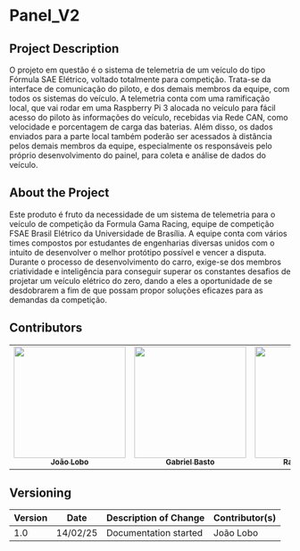# Panel_V2

## Project Description
O projeto em questão é o sistema de telemetria de um veículo do tipo Fórmula SAE Elétrico, voltado totalmente para competição. Trata-se da interface de comunicação do piloto, e dos demais membros da equipe, com todos os sistemas do veículo. A telemetria conta com uma ramificação local, que vai rodar em uma Raspberry Pi 3 alocada no veículo para fácil acesso do piloto às informações do veículo, recebidas via Rede CAN, como velocidade e porcentagem de carga das baterias. Além disso, os dados enviados para a parte local também poderão ser acessados à distância pelos demais membros da equipe, especialmente os responsáveis pelo próprio desenvolvimento do painel, para coleta e análise de dados do veículo.

## About the Project
Este produto é fruto da necessidade de um sistema de telemetria para o veículo de competição da Formula Gama Racing, equipe de competição FSAE Brasil Elétrico da Universidade de Brasília. A equipe conta com vários times compostos por estudantes de engenharias diversas unidos com o intuito de desenvolver o melhor protótipo possível e vencer a disputa. Durante o processo de desenvolvimento do carro, exige-se dos membros criatividade e inteligência para conseguir superar os constantes desafios de projetar um veículo elétrico do zero, dando a eles a oportunidade de se desdobrarem a fim de que possam propor soluções eficazes para as demandas da competição.
## Contributors

<table>
    <tr>
    <td align="center"><a href="https://github.com/joaolobo10"><img src="https://github.com/joaolobo10.png" width="200px;" alt=""/><br/><sub><b>João Lobo</b></sub></a><br/>
    <td align="center"><a href="https://github.com/Bertolazi"><img src="https://github.com/Bertolazi.png" width="200px;" alt=""/><br /><sub><b>Gabriel Basto</b></sub></a><br />
    <td align="center"><a href="https://github.com/rafaelbdmelo117"><img src="https://github.com/rafaelbdmelo117.png" width="200px;" alt=""/><br /><sub><b>Rafael Barbosa</b></sub></a><br />
    <td align="center"><a href="https://github.com/Renurin"><img src="https://github.com/Renurin.png" width="200px;" alt=""/><br /><sub><b>Renan Camara</b></sub></a><br />
    </tr>
</table>
    
## Versioning

| Version | Date     | Description of Change | Contributor(s) |
| ------- | -------- | --------------------- | -------------- |
| 1.0     | 14/02/25 | Documentation started | João Lobo      |
